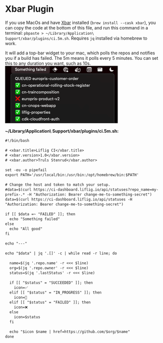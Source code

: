 # Xbar Plugin

If you use MacOs and have [Xbar](https://xbarapp.com/) installed (`brew install --cask xbar`),
you can copy the code at the bottom of this file, and run this command in a
terminal: `pbpaste > ~/Library/Application\ Support/xbar/plugins/ci.5m.sh`.
Requires `jq` installed via homebrew to work.

It will add a top-bar widget to your mac, which polls the repos and notifies you if a build has failed. The 5m means it
polls every 5 minutes. You can set this to any duration you want, such as 10s.
![Xbar preview](xbar-preview.png)


**~/Library/Application\ Support/xbar/plugins/ci.5m.sh:**
```shell
#!/bin/bash

# <xbar.title>Liflig CI</xbar.title>
# <xbar.version>1.0</xbar.version>
# <xbar.author>Truls Stenrud</xbar.author>

set -eu -o pipefail
export PATH='/usr/local/bin:/usr/bin:/opt/homebrew/bin:$PATH'

# Change the host and token to match your setup.
#data=$(curl https://ci-dashboard.liflig.io/api/statuses?repo_name=my-prefix-.* -H "Authorization: Bearer change-me-to-something-secret")
data=$(curl https://ci-dashboard.liflig.io/api/statuses -H "Authorization: Bearer change-me-to-something-secret")

if [[ $data =~ "FAILED" ]]; then
  echo "Something failed"
else
  echo "All good"
fi

echo "---"

echo "$data" | jq '.[]' -c | while read -r line; do
  
  name=$(jq '.repo.name' -r <<< $line)
  org=$(jq '.repo.owner' -r <<< $line)
  status=$(jq '.lastStatus' -r <<< $line)

  if [[ "$status" = "SUCCEEDED" ]]; then
    icon=✅
  elif [[ "$status" = "IN_PROGRESS" ]]; then
    icon=🔄
  elif [[ "$status" = "FAILED" ]]; then
    icon=❌
  else
    icon=$status
  fi

  echo "$icon $name | href=https://github.com/$org/$name"
done
```
